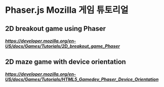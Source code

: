 # Phaser.js Mozilla 게임 튜토리얼
## 2D breakout game using Phaser
##### https://developer.mozilla.org/en-US/docs/Games/Tutorials/2D_breakout_game_Phaser
## 2D maze game with device orientation
##### https://developer.mozilla.org/en-US/docs/Games/Tutorials/HTML5_Gamedev_Phaser_Device_Orientation